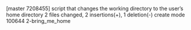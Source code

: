 [master 7208455]  script that changes the working directory to the user’s home directory
 2 files changed, 2 insertions(+), 1 deletion(-)
 create mode 100644 2-bring_me_home
